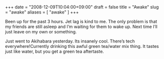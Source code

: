+++
date = "2008-12-09T10:04:00+09:00"
draft = false
title = "Awake"
slug = "awake"
aliases = [
	"awake"
]
+++

Been up for the past 3 hours. Jet lag is kind to me. The only problem is that my friends are still asleep and I’m waiting for them to wake up. Next time I’ll just leave on my own or something.

Just went to Akihabara yesterday. Its insanely cool. There’s tech everywhere!Currently drinking this awful green tea/water mix thing. It tastes just like water, but you get a green tea aftertaste. 
